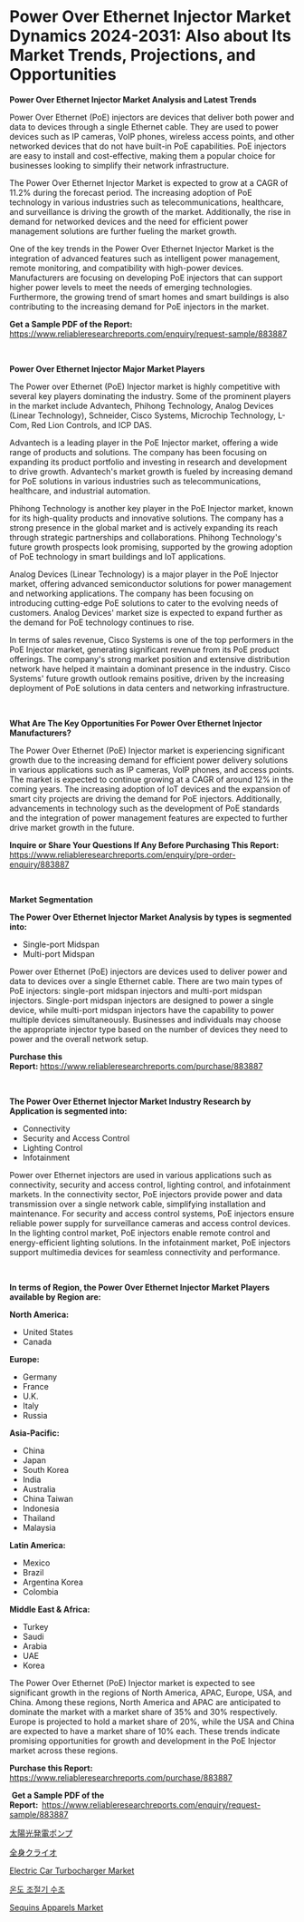 <p><h1>Power Over Ethernet Injector Market Dynamics 2024-2031: Also about Its Market Trends, Projections, and Opportunities</h1></p><p><strong>Power Over Ethernet Injector Market Analysis and Latest Trends</strong></p>
<p><p>Power Over Ethernet (PoE) injectors are devices that deliver both power and data to devices through a single Ethernet cable. They are used to power devices such as IP cameras, VoIP phones, wireless access points, and other networked devices that do not have built-in PoE capabilities. PoE injectors are easy to install and cost-effective, making them a popular choice for businesses looking to simplify their network infrastructure.</p><p>The Power Over Ethernet Injector Market is expected to grow at a CAGR of 11.2% during the forecast period. The increasing adoption of PoE technology in various industries such as telecommunications, healthcare, and surveillance is driving the growth of the market. Additionally, the rise in demand for networked devices and the need for efficient power management solutions are further fueling the market growth.</p><p>One of the key trends in the Power Over Ethernet Injector Market is the integration of advanced features such as intelligent power management, remote monitoring, and compatibility with high-power devices. Manufacturers are focusing on developing PoE injectors that can support higher power levels to meet the needs of emerging technologies. Furthermore, the growing trend of smart homes and smart buildings is also contributing to the increasing demand for PoE injectors in the market.</p></p>
<p><strong>Get a Sample PDF of the Report:&nbsp;</strong> <a href="https://www.reliableresearchreports.com/enquiry/request-sample/883887">https://www.reliableresearchreports.com/enquiry/request-sample/883887</a></p>
<p>&nbsp;</p>
<p><strong>Power Over Ethernet Injector Major Market Players</strong></p>
<p><p>The Power over Ethernet (PoE) Injector market is highly competitive with several key players dominating the industry. Some of the prominent players in the market include Advantech, Phihong Technology, Analog Devices (Linear Technology), Schneider, Cisco Systems, Microchip Technology, L-Com, Red Lion Controls, and ICP DAS.</p><p>Advantech is a leading player in the PoE Injector market, offering a wide range of products and solutions. The company has been focusing on expanding its product portfolio and investing in research and development to drive growth. Advantech's market growth is fueled by increasing demand for PoE solutions in various industries such as telecommunications, healthcare, and industrial automation.</p><p>Phihong Technology is another key player in the PoE Injector market, known for its high-quality products and innovative solutions. The company has a strong presence in the global market and is actively expanding its reach through strategic partnerships and collaborations. Phihong Technology's future growth prospects look promising, supported by the growing adoption of PoE technology in smart buildings and IoT applications.</p><p>Analog Devices (Linear Technology) is a major player in the PoE Injector market, offering advanced semiconductor solutions for power management and networking applications. The company has been focusing on introducing cutting-edge PoE solutions to cater to the evolving needs of customers. Analog Devices' market size is expected to expand further as the demand for PoE technology continues to rise.</p><p>In terms of sales revenue, Cisco Systems is one of the top performers in the PoE Injector market, generating significant revenue from its PoE product offerings. The company's strong market position and extensive distribution network have helped it maintain a dominant presence in the industry. Cisco Systems' future growth outlook remains positive, driven by the increasing deployment of PoE solutions in data centers and networking infrastructure.</p></p>
<p>&nbsp;</p>
<p><strong>What Are The Key Opportunities For Power Over Ethernet Injector Manufacturers?</strong></p>
<p><p>The Power Over Ethernet (PoE) Injector market is experiencing significant growth due to the increasing demand for efficient power delivery solutions in various applications such as IP cameras, VoIP phones, and access points. The market is expected to continue growing at a CAGR of around 12% in the coming years. The increasing adoption of IoT devices and the expansion of smart city projects are driving the demand for PoE injectors. Additionally, advancements in technology such as the development of PoE standards and the integration of power management features are expected to further drive market growth in the future.</p></p>
<p><strong>Inquire or Share Your Questions If Any Before Purchasing This Report:</strong> <a href="https://www.reliableresearchreports.com/enquiry/pre-order-enquiry/883887">https://www.reliableresearchreports.com/enquiry/pre-order-enquiry/883887</a></p>
<p>&nbsp;</p>
<p><strong>Market Segmentation</strong></p>
<p><strong>The Power Over Ethernet Injector Market Analysis by types is segmented into:</strong></p>
<p><ul><li>Single-port Midspan</li><li>Multi-port Midspan</li></ul></p>
<p><p>Power over Ethernet (PoE) injectors are devices used to deliver power and data to devices over a single Ethernet cable. There are two main types of PoE injectors: single-port midspan injectors and multi-port midspan injectors. Single-port midspan injectors are designed to power a single device, while multi-port midspan injectors have the capability to power multiple devices simultaneously. Businesses and individuals may choose the appropriate injector type based on the number of devices they need to power and the overall network setup.</p></p>
<p><strong>Purchase this Report:&nbsp;</strong><a href="https://www.reliableresearchreports.com/purchase/883887">https://www.reliableresearchreports.com/purchase/883887</a></p>
<p>&nbsp;</p>
<p><strong>The Power Over Ethernet Injector Market Industry Research by Application is segmented into:</strong></p>
<p><ul><li>Connectivity</li><li>Security and Access Control</li><li>Lighting Control</li><li>Infotainment</li></ul></p>
<p><p>Power over Ethernet injectors are used in various applications such as connectivity, security and access control, lighting control, and infotainment markets. In the connectivity sector, PoE injectors provide power and data transmission over a single network cable, simplifying installation and maintenance. For security and access control systems, PoE injectors ensure reliable power supply for surveillance cameras and access control devices. In the lighting control market, PoE injectors enable remote control and energy-efficient lighting solutions. In the infotainment market, PoE injectors support multimedia devices for seamless connectivity and performance.</p></p>
<p>&nbsp;</p>
<p><strong>In terms of Region, the Power Over Ethernet Injector Market Players available by Region are:</strong></p>
<p>
    <p> <strong> North America: </strong>
        <ul>
            <li>United States</li>
            <li>Canada</li>
        </ul>
        </p> 
    <p> <strong> Europe: </strong>
        <ul>
            <li>Germany</li>
            <li>France</li>
            <li>U.K.</li>
            <li>Italy</li>
            <li>Russia</li>
        </ul>
        </p> 
    <p> <strong> Asia-Pacific: </strong>
        <ul>
            <li>China</li>
            <li>Japan</li>
            <li>South Korea</li>
            <li>India</li>
            <li>Australia</li>
            <li>China Taiwan</li>
            <li>Indonesia</li>
            <li>Thailand</li>
            <li>Malaysia</li>
        </ul>
        </p> 
    <p> <strong> Latin America: </strong>
        <ul>
            <li>Mexico</li>
            <li>Brazil</li>
            <li>Argentina Korea</li>
            <li>Colombia</li>
        </ul>
        </p> 
    <p> <strong> Middle East & Africa: </strong>
        <ul>
            <li>Turkey</li>
            <li>Saudi</li>
            <li>Arabia</li>
            <li>UAE</li>
            <li>Korea</li>
        </ul>
    </p>
    </p>
<p><p>The Power Over Ethernet (PoE) Injector market is expected to see significant growth in the regions of North America, APAC, Europe, USA, and China. Among these regions, North America and APAC are anticipated to dominate the market with a market share of 35% and 30% respectively. Europe is projected to hold a market share of 20%, while the USA and China are expected to have a market share of 10% each. These trends indicate promising opportunities for growth and development in the PoE Injector market across these regions.</p></p>
<p><strong>Purchase this Report: </strong><a href="https://www.reliableresearchreports.com/purchase/883887">https://www.reliableresearchreports.com/purchase/883887</a></p>
<p>&nbsp;<strong>Get a Sample PDF of the Report:&nbsp;&nbsp;</strong><a href="https://www.reliableresearchreports.com/enquiry/request-sample/883887">https://www.reliableresearchreports.com/enquiry/request-sample/883887</a></p>
<p><strong></strong></p>
<p><p><a href="https://github.com/EthanMorar2011/Market-Research-Report-List-1/blob/main/83819769700.md">太陽光発電ポンプ</a></p><p><a href="https://github.com/dzy793153605/Market-Research-Report-List-1/blob/main/52174369699.md">全身クライオ</a></p><p><a href="https://issuu.com/reportprime-2/docs/electric-car-turbocharger-market-size-2030.pptx">Electric Car Turbocharger Market</a></p><p><a href="https://github.com/WilburKihn5676/Market-Research-Report-List-1/blob/main/50864299013.md">온도 조절기 수조</a></p><p><a href="https://github.com/moyahfrancoestellec51j635wcx/Market-Research-Report-List-1/blob/main/sequins-apparels-market.md">Sequins Apparels Market</a></p></p>